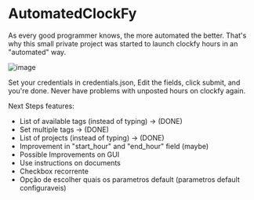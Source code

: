 # AutomatedClockFy

As every good programmer knows, the more automated the better. That's why this small private project was started to launch clockfy hours in an "automated" way.

![image](https://user-images.githubusercontent.com/17055626/165165709-c7a7dbea-e2d5-4e0d-ab81-327da9007665.png)

Set your credentials in credentials.json, Edit the fields, click submit, and you're done. Never have problems with unposted hours on clockfy again.

Next Steps features:
- List of available tags (instead of typing) -> (DONE)
- Set multiple tags -> (DONE)
- List of projects (instead of typing) -> (DONE)
- Improvement in "start_hour" and "end_hour" field (maybe)
- Possible Improvements on GUI
- Use instructions on documents
- Checkbox recorrente
- Opção de escolher quais os parametros default (parametros default configuraveis)
